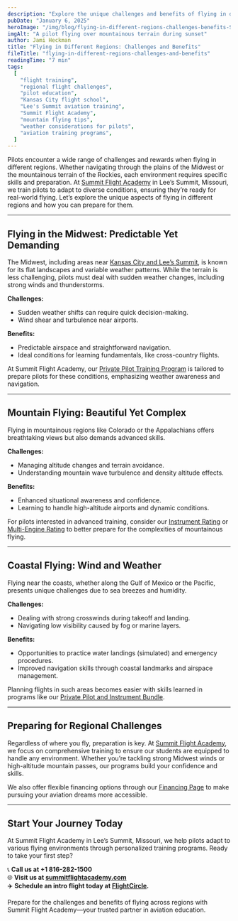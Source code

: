 ```yaml
---
description: "Explore the unique challenges and benefits of flying in different regions across the U.S. and beyond. Learn how Summit Flight Academy in Lee’s Summit, Missouri, prepares pilots to adapt to diverse environments."
pubDate: "January 6, 2025"
heroImage: "/img/blog/flying-in-different-regions-challenges-benefits-SPOTLIGHT-40-60-image-720x500.jpg"
imgAlt: "A pilot flying over mountainous terrain during sunset"
author: Jami Heckman
title: "Flying in Different Regions: Challenges and Benefits"
fileTitle: "flying-in-different-regions-challenges-and-benefits"
readingTime: "7 min"
tags:
  [
    "flight training",
    "regional flight challenges",
    "pilot education",
    "Kansas City flight school",
    "Lee's Summit aviation training",
    "Summit Flight Academy",
    "mountain flying tips",
    "weather considerations for pilots",
    "aviation training programs",
  ]
---
```


Pilots encounter a wide range of challenges and rewards when flying in different regions. Whether navigating through the plains of the Midwest or the mountainous terrain of the Rockies, each environment requires specific skills and preparation. At [Summit Flight Academy](https://www.summitflightacademy.com/) in Lee’s Summit, Missouri, we train pilots to adapt to diverse conditions, ensuring they’re ready for real-world flying. Let’s explore the unique aspects of flying in different regions and how you can prepare for them.

---

## Flying in the Midwest: Predictable Yet Demanding  
The Midwest, including areas near [Kansas City and Lee’s Summit](https://www.summitflightacademy.com/about/our-team/), is known for its flat landscapes and variable weather patterns. While the terrain is less challenging, pilots must deal with sudden weather changes, including strong winds and thunderstorms.  

**Challenges:**
- Sudden weather shifts can require quick decision-making.  
- Wind shear and turbulence near airports.  

**Benefits:**
- Predictable airspace and straightforward navigation.  
- Ideal conditions for learning fundamentals, like cross-country flights.  

At Summit Flight Academy, our [Private Pilot Training Program](https://www.summitflightacademy.com/flight-programs/private-pilot-training/) is tailored to prepare pilots for these conditions, emphasizing weather awareness and navigation.

---

## Mountain Flying: Beautiful Yet Complex  
Flying in mountainous regions like Colorado or the Appalachians offers breathtaking views but also demands advanced skills.  

**Challenges:**
- Managing altitude changes and terrain avoidance.  
- Understanding mountain wave turbulence and density altitude effects.  

**Benefits:**
- Enhanced situational awareness and confidence.  
- Learning to handle high-altitude airports and dynamic conditions.  

For pilots interested in advanced training, consider our [Instrument Rating](https://www.summitflightacademy.com/flight-programs/instrument-rating/) or [Multi-Engine Rating](https://www.summitflightacademy.com/flight-programs/multi-engine-rating/) to better prepare for the complexities of mountainous flying.

---

## Coastal Flying: Wind and Weather  
Flying near the coasts, whether along the Gulf of Mexico or the Pacific, presents unique challenges due to sea breezes and humidity.  

**Challenges:**
- Dealing with strong crosswinds during takeoff and landing.  
- Navigating low visibility caused by fog or marine layers.  

**Benefits:**
- Opportunities to practice water landings (simulated) and emergency procedures.  
- Improved navigation skills through coastal landmarks and airspace management.  

Planning flights in such areas becomes easier with skills learned in programs like our [Private Pilot and Instrument Bundle](https://www.summitflightacademy.com/flight-programs/private-pilot-instrument-bundle/).

---

## Preparing for Regional Challenges  

Regardless of where you fly, preparation is key. At [Summit Flight Academy](https://www.summitflightacademy.com/), we focus on comprehensive training to ensure our students are equipped to handle any environment. Whether you’re tackling strong Midwest winds or high-altitude mountain passes, our programs build your confidence and skills.  

We also offer flexible financing options through our [Financing Page](https://www.summitflightacademy.com/resources/financing/) to make pursuing your aviation dreams more accessible.  

---

## Start Your Journey Today  

At Summit Flight Academy in Lee’s Summit, Missouri, we help pilots adapt to various flying environments through personalized training programs. Ready to take your first step?  

📞 **Call us at +1 816-282-1500**  
🌐 **Visit us at [summitflightacademy.com](https://www.summitflightacademy.com/)**  
✈️ **Schedule an intro flight today at [FlightCircle](https://www.flightcircle.com/shop/325431594e72/4000002368).**  

Prepare for the challenges and benefits of flying across regions with Summit Flight Academy—your trusted partner in aviation education.
